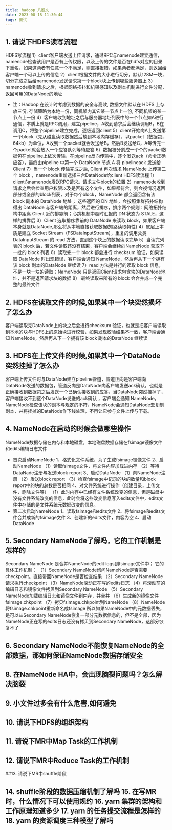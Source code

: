 ```yaml
---
title: hadoop 八股文
date: 2023-08-18 11:30:44
tags: 面试
---
```




## 1. 请说下HDFS读写流程

HDFS写流程 
1）client客户端发送上传请求，通过RPC与namenode建立通信，namenode检查该用户是否有上传权限，以及上传的文件是否在hdfs对应的目录下重名，如果这两者有任意一个不满足，则直接报错，如果两者都满足，则返回给客户端一个可以上传的信息 
2）client根据文件的大小进行切分，默认128M一块，切分完成之后给namenode发送请求第一个block块上传到哪些服务器上 
3）namenode收到请求之后，根据网络拓扑和机架感知以及副本机制进行文件分配，返回可用的DataNode的地址 
* 注：Hadoop 在设计时考虑到数据的安全与高效, 数据文件默认在 HDFS 上存放三份, 存储策略为本地一份，同机架内其它某一节点上一份, 不同机架的某一节点上一份 
4）客户端收到地址之后与服务器地址列表中的一个节点如A进行通信，本质上就是RPC调用，建立pipeline，A收到请求后会继续调用B，B在调用C，将整个pipeline建立完成，逐级返回client 
5）client开始向A上发送第一个block（先从磁盘读取数据然后放到本地内存缓存），以packet（数据包，64kb）为单位，A收到一个packet就会发送给B，然后B发送给C，A每传完一个packet就会放入一个应答队列等待应答 
6）数据被分割成一个个的packet数据包在pipeline上依次传输，在pipeline反向传输中，逐个发送ack（命令正确应答），最终由pipeline 中第一个 DataNode 节点 A 将 pipelineack 发送给 Client 
7）当一个 block 传输完成之后, Client 再次请求 NameNode 上传第二个 block ，namenode重新选择三台DataNode给client
HDFS读流程 
1）client向namenode发送RPC请求。请求文件block的位置 
2）namenode收到请求之后会检查用户权限以及是否有这个文件，如果都符合，则会视情况返回部分或全部的block列表，对于每个block，NameNode 都会返回含有该 block 副本的 DataNode 地址； 这些返回的 DN 地址，会按照集群拓扑结构得出 DataNode 与客户端的距离，然后进行排序，排序两个规则：网络拓扑结构中距离 Client 近的排靠前；心跳机制中超时汇报的 DN 状态为 STALE，这样的排靠后 
3）Client 选取排序靠前的 DataNode 来读取 block，如果客户端本身就是DataNode,那么将从本地直接获取数据(短路读取特性) 
4）底层上本质是建立 Socket Stream（FSDataInputStream），重复的调用父类 DataInputStream 的 read 方法，直到这个块上的数据读取完毕
5）当读完列表的 block 后，若文件读取还没有结束，客户端会继续向NameNode 获取下一批的 block 列表
6）读取完一个 block 都会进行 checksum 验证，如果读取 DataNode 时出现错误，客户端会通知 NameNode，然后再从下一个拥有该 block 副本的DataNode 继续读
7）read 方法是并行的读取 block 信息，不是一块一块的读取；NameNode 只是返回Client请求包含块的DataNode地址，并不是返回请求块的数据
8） 最终读取来所有的 block 会合并成一个完整的最终文件

## 2. HDFS在读取文件的时候,如果其中一个块突然损坏了怎么办
客户端读取完DataNode上的块之后会进行checksum 验证，也就是把客户端读取到本地的块与HDFS上的原始块进行校验，如果发现校验结果不一致，客户端会通知 NameNode，然后再从下一个拥有该 block 副本的DataNode 继续读

## 3. HDFS在上传文件的时候,如果其中一个DataNode突然挂掉了怎么办
客户端上传文件时与DataNode建立pipeline管道，管道正向是客户端向DataNode发送的数据包，管道反向是DataNode向客户端发送ack确认，也就是正确接收到数据包之后发送一个已确认接收到的应答，当DataNode突然挂掉了，客户端接收不到这个DataNode发送的ack确认
，客户端会通知 NameNode，NameNode检查该块的副本与规定的不符，NameNode会通知DataNode去复制副本，并将挂掉的DataNode作下线处理，不再让它参与文件上传与下载。

## 4. NameNode在启动的时候会做哪些操作
NameNode数据存储在内存和本地磁盘，本地磁盘数据存储在fsimage镜像文件和edits编辑日志文件 
* 首次启动NameNode 
1、格式化文件系统，为了生成fsimage镜像文件 
2、启动NameNode 
（1）读取fsimage文件，将文件内容加载进内存 
（2）等待DataNade注册与发送block report 
3、启动DataNode 
（1）向NameNode注册 
（2）发送block report 
（3）检查fsimage中记录的块的数量和block report中的块的总数是否相同 
4、对文件系统进行操作（创建目录，上传文件，删除文件等） 
（1）此时内存中已经有文件系统改变的信息，但是磁盘中没有文件系统改变的信息，此时会将这些改变信息写入edits文件中，edits文件中存储的是文件系统元数据改变的信息。 
* 第二次启动NameNode 
1、读取fsimage和edits文件 
2、将fsimage和edits文件合并成新的fsimage文件 
3、创建新的edits文件，内容为空 
4、启动DataNode 


## 5. Secondary NameNode了解吗，它的工作机制是怎样的

Secondary NameNode 是合并NameNode的edit logs到fsimage文件中；
它的具体工作机制： 
（1）Secondary NameNode询问NameNode是否需要checkpoint。直接带回NameNode是否检查结果 
（2）Secondary NameNode请求执行checkpoint 
（3）NameNode滚动正在写的edits日志 
（4）将滚动前的编辑日志和镜像文件拷贝到Secondary NameNode 
（5）Secondary NameNode加载编辑日志和镜像文件到内存，并合并 
（6）生成新的镜像文件fsimage.chkpoint 
（7）拷贝fsimage.chkpoint到NameNode 
（8）NameNode将fsimage.chkpoint重新命名成fsimage 
所以如果NameNode中的元数据丢失，是可以从Secondary NameNode恢复一部分元数据信息的，但不是全部，因为NameNode正在写的edits日志还没有拷贝到Secondary NameNode，这部分恢复不了

## 6. Secondary NameNode不能恢复NameNode的全部数据，那如何保证NameNode数据存储安全 
## 8. 在NameNode HA中，会出现脑裂问题吗？怎么解决脑裂 

## 9. 小文件过多会有什么危害,如何避免 

## 10. 请说下HDFS的组织架构 


## 11. 请说下MR中Map Task的工作机制 

## 12. 请说下MR中Reduce Task的工作机制

##13. 请说下MR中shuffle阶段 

## 14. shuffle阶段的数据压缩机制了解吗 15. 在写MR时，什么情况下可以使用规约 16. yarn 集群的架构和工作原理知道多少 17. yarn 的任务提交流程是怎样的 18. yarn 的资源调度三种模型了解吗
